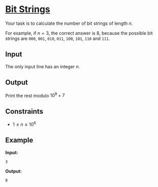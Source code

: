 # [Bit Strings](https://cses.fi/problemset/task/1617)

Your task is to calculate the number of bit strings of length $n$.

For example, if $n=3$, the correct answer is $8$, because the possible bit strings are `000`,  `001`,  `010`,  `011`,  `100`,  `101`,  `110` and `111`.

## Input

The only input line has an integer $n$.

## Output

Print the rest modulo $10^9+7$

## Constraints

* $1 \le n \le 10^6$

## Example

**Input:**

`3`

**Output:**

`8`

